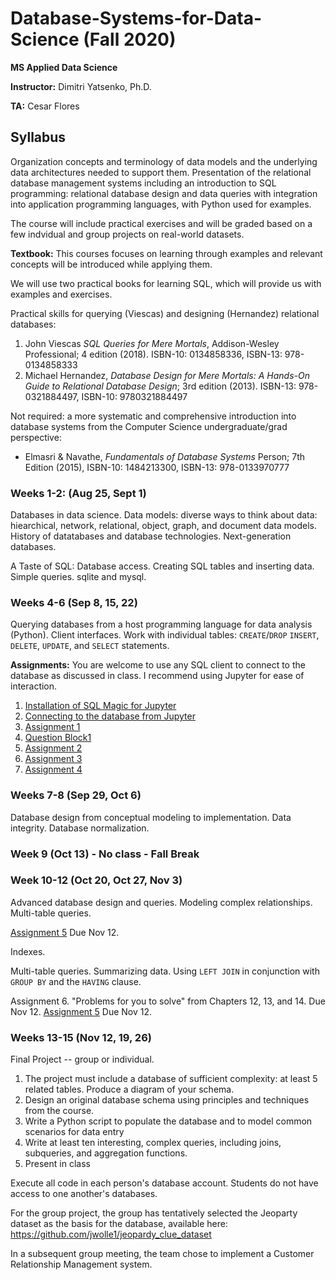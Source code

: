 # Database-Systems-for-Data-Science (Fall 2020)
**MS Applied Data Science**

**Instructor:** Dimitri Yatsenko, Ph.D.

**TA:** Cesar Flores

## Syllabus

Organization concepts and terminology of data models and the underlying data architectures needed to support them. 
Presentation of the relational database management systems including an introduction to SQL programming: relational database design and data queries with integration into application programming languages, with Python used for examples. 

The course will include practical exercises and will be graded based on a few indvidual and group projects on real-world datasets.


**Textbook:** 
This courses focuses on learning through examples and relevant concepts will be introduced while applying them. 

We will use two practical books for learning SQL, which will provide us with examples and exercises.

Practical skills for querying (Viescas) and designing (Hernandez) relational databases: 

1. John Viescas *SQL Queries for Mere Mortals*, Addison-Wesley Professional; 4 edition (2018). ISBN-10: 0134858336, ISBN-13: 978-0134858333
2. Michael Hernandez, *Database Design for Mere Mortals: A Hands-On Guide to Relational Database Design*; 3rd edition (2013). ISBN-13: 978-0321884497, ISBN-10: 9780321884497

Not required: a more systematic and comprehensive introduction into database systems from the Computer Science undergraduate/grad perspective: 
*   Elmasri & Navathe, *Fundamentals of Database Systems* Person; 7th Edition (2015), ISBN-10: 1484213300, ISBN-13: 978-0133970777



### Weeks 1-2: (Aug 25, Sept 1)
Databases in data science. Data models: diverse ways to think about data: hiearchical, network, relational, object, graph, and document data models.
History of datatabases and database technologies. Next-generation databases.

A Taste of SQL: Database access. Creating SQL tables and inserting data. Simple queries. sqlite and mysql.

### Weeks 4-6 (Sep 8, 15, 22)
Querying databases from a host programming language for data analysis (Python).
Client interfaces.  Work with individual tables: `CREATE`/`DROP` `INSERT`, `DELETE`, `UPDATE`, and `SELECT` statements.

**Assignments:**
You are welcome to use any SQL client to connect to the database as discussed in class. I recommend using Jupyter for ease of interaction.

1. [Installation of SQL Magic for Jupyter](https://nbviewer.jupyter.org/github/msds-5315/Database-Systems-for-Data-Science/blob/master/notebooks/Install-SQL-Magic.ipynb)
2. [Connecting to the database from Jupyter](https://nbviewer.jupyter.org/github/msds-5315/Database-Systems-for-Data-Science/blob/master/notebooks/Connect-SQL.ipynb)
3. [Assignment 1](https://nbviewer.jupyter.org/github/msds-5315/Database-Systems-for-Data-Science/blob/master/notebooks/Assign-01.ipynb)
4. [Question Block1](Block1.md)
5. [Assignment 2](Assign2.md)
6. [Assignment 3](https://nbviewer.jupyter.org/github/msds-5315/Database-Systems-for-Data-Science/blob/master/notebooks/Assign-03.ipynb)
7. [Assignment 4](https://nbviewer.jupyter.org/github/msds-5315/Database-Systems-for-Data-Science/blob/master/notebooks/Assign-04.ipynb)


### Weeks 7-8 (Sep 29, Oct 6)
Database design from conceptual modeling to implementation.
Data integrity. Database normalization.

### Week 9 (Oct 13) - No class - Fall Break

### Week 10-12 (Oct 20, Oct 27, Nov 3) 
Advanced database design and queries. Modeling complex relationships. Multi-table queries.

[Assignment 5](https://nbviewer.jupyter.org/github/msds-5315/Database-Systems-for-Data-Science/blob/master/notebooks/Assign-05.ipynb)
Due Nov 12.

Indexes. 

Multi-table queries. Summarizing data. Using `LEFT JOIN` in conjunction  with `GROUP BY` and  the `HAVING` clause.

Assignment 6. "Problems for you to solve" from Chapters 12, 13, and 14. Due Nov 12.
[Assignment 5](https://nbviewer.jupyter.org/github/msds-5315/Database-Systems-for-Data-Science/blob/master/notebooks/Assign-06.ipynb)
Due Nov 12.




### Weeks 13-15 (Nov 12, 19, 26)

Final Project -- group or individual.

1. The project must include a database of sufficient complexity: at least 5 related tables. Produce a diagram of your schema.
2. Design an original database schema using principles and techniques from the course.
3. Write a Python script to populate the database and to model common scenarios for data entry
4. Write at least ten interesting, complex queries, including joins, subqueries, and aggregation functions.
5. Present in class

Execute all code in each person's database account. Students do not have access to one another's databases. 


For the group project, the group has tentatively selected the Jeoparty dataset as the basis for the database, available here: https://github.com/jwolle1/jeopardy_clue_dataset

In a subsequent group meeting, the team chose to implement a Customer Relationship Management system. 



